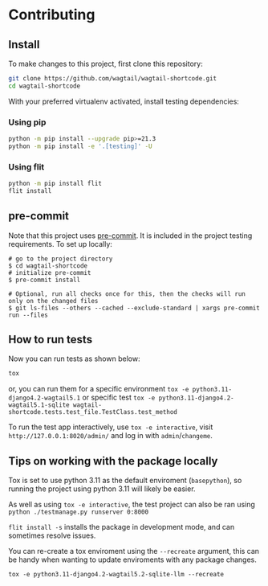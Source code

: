 # Contributing

## Install

To make changes to this project, first clone this repository:

```sh
git clone https://github.com/wagtail/wagtail-shortcode.git
cd wagtail-shortcode
```

With your preferred virtualenv activated, install testing dependencies:

### Using pip

```sh
python -m pip install --upgrade pip>=21.3
python -m pip install -e '.[testing]' -U
```

### Using flit

```sh
python -m pip install flit
flit install
```

## pre-commit

Note that this project uses [pre-commit](https://github.com/pre-commit/pre-commit).
It is included in the project testing requirements. To set up locally:

```shell
# go to the project directory
$ cd wagtail-shortcode
# initialize pre-commit
$ pre-commit install

# Optional, run all checks once for this, then the checks will run only on the changed files
$ git ls-files --others --cached --exclude-standard | xargs pre-commit run --files
```

## How to run tests

Now you can run tests as shown below:

```sh
tox
```

or, you can run them for a specific environment `tox -e python3.11-django4.2-wagtail5.1` or specific test
`tox -e python3.11-django4.2-wagtail5.1-sqlite wagtail-shortcode.tests.test_file.TestClass.test_method`

To run the test app interactively, use `tox -e interactive`, visit `http://127.0.0.1:8020/admin/` and log in with `admin`/`changeme`.

## Tips on working with the package locally

Tox is set to use python 3.11 as the default enviroment (`basepython`), so running the project using python 3.11 will likely be easier.

As well as using `tox -e interactive`, the test project can also be ran using `python ./testmanage.py runserver 0:8000`

`flit install -s` installs the package in development mode, and can sometimes resolve issues.

You can re-create a tox enviroment using the `--recreate` argument, this can be handy when wanting to update enviroments with any package changes.

`tox -e python3.11-django4.2-wagtail5.2-sqlite-llm --recreate`
